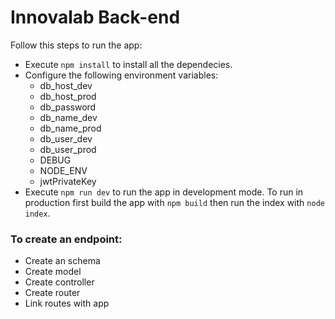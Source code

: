 # Innovalab Back-end

Follow this steps to run the app:

* Execute ```npm install``` to install all the dependecies.
* Configure the following environment variables:
    * db_host_dev
    * db_host_prod
    * db_password
    * db_name_dev
    * db_name_prod
    * db_user_dev
    * db_user_prod
    * DEBUG
    * NODE_ENV
    * jwtPrivateKey
* Execute ```npm run dev``` to run the app in development mode. To run in production
first build the app with ```npm build``` then run the index with ```node index```.

### To create an endpoint:

* Create an schema
* Create model
* Create controller
* Create router
* Link routes with app


